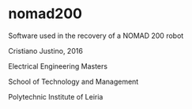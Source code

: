 # nomad200
Software used in the recovery of a NOMAD 200 robot

Cristiano Justino, 2016

Electrical Engineering Masters

School of Technology and Management

Polytechnic Institute of Leiria
